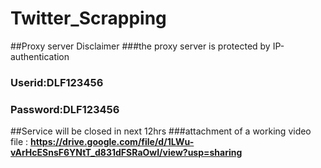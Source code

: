 # Twitter_Scrapping
##Proxy server Disclaimer
###the proxy server is protected by IP-authentication 
###         Userid:DLF123456
###         Password:DLF123456
##Service will be closed in next 12hrs
###attachment of a working video file : **https://drive.google.com/file/d/1LWu-vArHcESnsF6YNtT_d831dFSRaOwI/view?usp=sharing**
